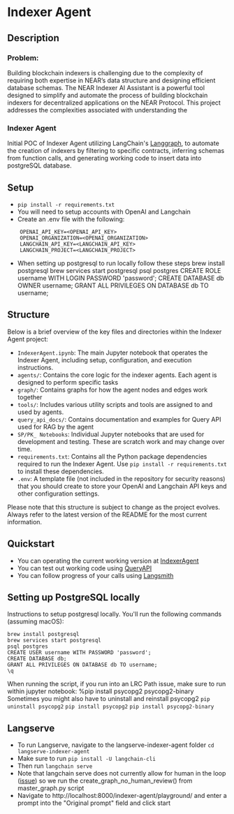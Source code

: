 # Indexer Agent

## Description
### Problem:
Building blockchain indexers is challenging due to the complexity of requiring both expertise in NEAR’s data structure and designing efficient database schemas.
The NEAR Indexer AI Assistant is a powerful tool designed to simplify and automate the process of building blockchain indexers for decentralized applications on the NEAR Protocol. This project addresses the complexities associated with understanding the 

### Indexer Agent
Initial POC of Indexer Agent utilizing LangChain's [Langgraph](https://python.langchain.com/v0.1/docs/langgraph/), to automate the creation of indexers by filtering to specific contracts, inferring schemas from function calls, and generating working code to insert data into postgreSQL database.

## Setup
- `pip install -r requirements.txt`
- You will need to setup accounts with OpenAI and Langchain
- Create an .env file with the following: 
```env 
    OPENAI_API_KEY=<OPENAI_API_KEY>  
    OPENAI_ORGANIZATION=<OPENAI_ORGANIZATION>  
    LANGCHAIN_API_KEY=<LANGCHAIN_API_KEY>  
    LANGCHAIN_PROJECT=<LANGCHAIN_PROJECT>  
```
- When setting up postgresql to run locally follow these steps
brew install postgresql
brew services start postgresql
psql postgres
CREATE ROLE username WITH LOGIN PASSWORD 'password';
CREATE DATABASE db OWNER username;
GRANT ALL PRIVILEGES ON DATABASE db TO username;

## Structure
Below is a brief overview of the key files and directories within the Indexer Agent project:

- `IndexerAgent.ipynb`: The main Jupyter notebook that operates the Indexer Agent, including setup, configuration, and execution instructions.
- `agents/`: Contains the core logic for the indexer agents. Each agent is designed to perform specific tasks
- `graph/`: Contains graphs for how the agent nodes and edges work together
- `tools/`: Includes various utility scripts and tools are assigned to and used by agents.
- `query_api_docs/`: Contains documentation and examples for Query API used for RAG by the agent
- `SP/PK_ Notebooks`: Individual Jupyter notebooks that are used for development and testing. These are scratch work and may change over time.
- `requirements.txt`: Contains all the Python package dependencies required to run the Indexer Agent. Use `pip install -r requirements.txt` to install these dependencies.
- `.env`: A template file (not included in the repository for security reasons) that you should create to store your OpenAI and Langchain API keys and other configuration settings.

Please note that this structure is subject to change as the project evolves. Always refer to the latest version of the README for the most current information.

## Quickstart
- You can operating the current working version at [IndexerAgent](IndexerAgent.ipynb) 
- You can test out working code using [QueryAPI](https://dev.near.org/dataplatform.near/widget/QueryApi.App?view=create-new-indexer)
- You can follow progress of your calls using [Langsmith](https://smith.langchain.com/)

## Setting up PostgreSQL locally
Instructions to setup postgresql locally. You'll run the following commands (assuming macOS):

`brew install postgresql`  
`brew services start postgresql`  
`psql postgres`  
`CREATE USER username WITH PASSWORD 'password';`  
`CREATE DATABASE db;`  
`GRANT ALL PRIVILEGES ON DATABASE db TO username;`  
`\q`  

When running the script, if you run into an LRC Path issue, make sure to run within jupyter notebook:
%pip install psycopg2 psycopg2-binary
Sometimes you might also have to uninstall and reinstall psycopg2
`pip uninstall psycopg2`
`pip install psycopg2`
`pip install psycopg2-binary`

## Langserve
- To run Langserve, navigate to the langserve-indexer-agent folder `cd langserve-indexer-agent` 
- Make sure to run `pip install -U langchain-cli`
- Then run `langchain serve`
- Note that langchain serve does not currently allow for human in the loop ([issue](https://github.com/langchain-ai/langserve/issues/313)) so we run the create_graph_no_human_review() from master_graph.py script
- Navigate to http://localhost:8000/indexer-agent/playground/ and enter a prompt into the "Original prompt" field and click start